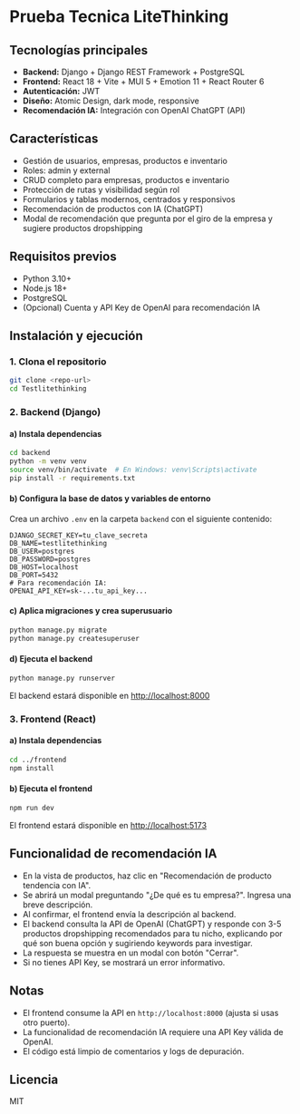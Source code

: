 # Prueba Tecnica LiteThinking

## Tecnologías principales

- **Backend:** Django + Django REST Framework + PostgreSQL
- **Frontend:** React 18 + Vite + MUI 5 + Emotion 11 + React Router 6
- **Autenticación:** JWT
- **Diseño:** Atomic Design, dark mode, responsive
- **Recomendación IA:** Integración con OpenAI ChatGPT (API)

## Características

- Gestión de usuarios, empresas, productos e inventario
- Roles: admin y external
- CRUD completo para empresas, productos e inventario
- Protección de rutas y visibilidad según rol
- Formularios y tablas modernos, centrados y responsivos
- Recomendación de productos con IA (ChatGPT)
- Modal de recomendación que pregunta por el giro de la empresa y sugiere productos dropshipping

## Requisitos previos

- Python 3.10+
- Node.js 18+
- PostgreSQL
- (Opcional) Cuenta y API Key de OpenAI para recomendación IA

## Instalación y ejecución

### 1. Clona el repositorio

```bash
git clone <repo-url>
cd Testlitethinking
```

### 2. Backend (Django)

#### a) Instala dependencias

```bash
cd backend
python -m venv venv
source venv/bin/activate  # En Windows: venv\Scripts\activate
pip install -r requirements.txt
```

#### b) Configura la base de datos y variables de entorno

Crea un archivo `.env` en la carpeta `backend` con el siguiente contenido:

```
DJANGO_SECRET_KEY=tu_clave_secreta
DB_NAME=testlitethinking
DB_USER=postgres
DB_PASSWORD=postgres
DB_HOST=localhost
DB_PORT=5432
# Para recomendación IA:
OPENAI_API_KEY=sk-...tu_api_key...
```

#### c) Aplica migraciones y crea superusuario

```bash
python manage.py migrate
python manage.py createsuperuser
```

#### d) Ejecuta el backend

```bash
python manage.py runserver
```

El backend estará disponible en [http://localhost:8000](http://localhost:8000)

### 3. Frontend (React)

#### a) Instala dependencias

```bash
cd ../frontend
npm install
```

#### b) Ejecuta el frontend

```bash
npm run dev
```

El frontend estará disponible en [http://localhost:5173](http://localhost:5173)

## Funcionalidad de recomendación IA

- En la vista de productos, haz clic en "Recomendación de producto tendencia con IA".
- Se abrirá un modal preguntando "¿De qué es tu empresa?". Ingresa una breve descripción.
- Al confirmar, el frontend envía la descripción al backend.
- El backend consulta la API de OpenAI (ChatGPT) y responde con 3-5 productos dropshipping recomendados para tu nicho, explicando por qué son buena opción y sugiriendo keywords para investigar.
- La respuesta se muestra en un modal con botón "Cerrar".
- Si no tienes API Key, se mostrará un error informativo.

## Notas

- El frontend consume la API en `http://localhost:8000` (ajusta si usas otro puerto).
- La funcionalidad de recomendación IA requiere una API Key válida de OpenAI.
- El código está limpio de comentarios y logs de depuración.

## Licencia

MIT
